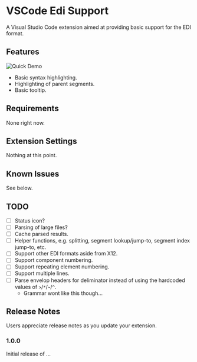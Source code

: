 # VSCode Edi Support

A Visual Studio Code extension aimed at providing basic support for the EDI format.

## Features

![Quick Demo](docs/demo.gif)

- Basic syntax highlighting.
- Highlighting of parent segments.
- Basic tooltip.

## Requirements

None right now.

## Extension Settings

Nothing at this point.

## Known Issues

See below.

## TODO

- [ ] Status icon?
- [ ] Parsing of large files?
- [ ] Cache parsed results.
- [ ] Helper functions, e.g. splitting, segment lookup/jump-to, segment index jump-to, etc.
- [ ] Support other EDI formats aside from X12.
- [ ] Support component numbering.
- [ ] Support repeating element numbering.
- [ ] Support multiple lines.
- [ ] Parse envelop headers for deliminator instead of using the hardcoded values of `>`/`*`/`~`/`^`.
  - Grammar wont like this though...

## Release Notes

Users appreciate release notes as you update your extension.

### 1.0.0

Initial release of ...